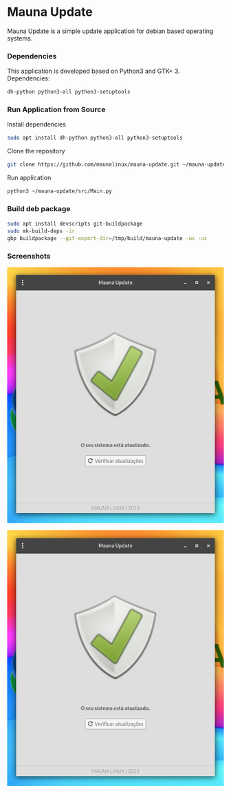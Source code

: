 # Mauna Update

Mauna Update is a simple update application for debian based operating systems.

### **Dependencies**

This application is developed based on Python3 and GTK+ 3. Dependencies:
```bash
dh-python python3-all python3-setuptools
```

### **Run Application from Source**

Install dependencies
```bash
sudo apt install dh-python python3-all python3-setuptools
```
Clone the repository
```bash
git clone https://github.com/maunalinux/mauna-update.git ~/mauna-update
```
Run application
```bash
python3 ~/mauna-update/src/Main.py
```

### **Build deb package**

```bash
sudo apt install devscripts git-buildpackage
sudo mk-build-deps -ir
gbp buildpackage --git-export-dir=/tmp/build/mauna-update -us -uc
```

### **Screenshots**

![Mauna Update 1](screenshots/mauna-update-1.png)

![Mauna Update 2](screenshots/mauna-update-2.png)
